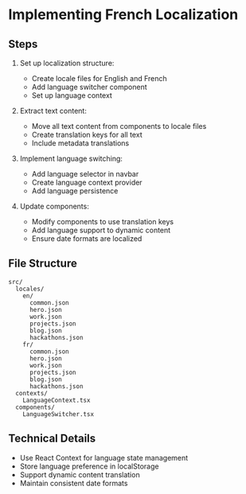 # Implementing French Localization

## Steps

1. Set up localization structure:
   - Create locale files for English and French
   - Add language switcher component
   - Set up language context

2. Extract text content:
   - Move all text content from components to locale files
   - Create translation keys for all text
   - Include metadata translations

3. Implement language switching:
   - Add language selector in navbar
   - Create language context provider
   - Add language persistence

4. Update components:
   - Modify components to use translation keys
   - Add language support to dynamic content
   - Ensure date formats are localized

## File Structure
```
src/
  locales/
    en/
      common.json
      hero.json
      work.json
      projects.json
      blog.json
      hackathons.json
    fr/
      common.json
      hero.json
      work.json
      projects.json
      blog.json
      hackathons.json
  contexts/
    LanguageContext.tsx
  components/
    LanguageSwitcher.tsx
```

## Technical Details
- Use React Context for language state management
- Store language preference in localStorage
- Support dynamic content translation
- Maintain consistent date formats